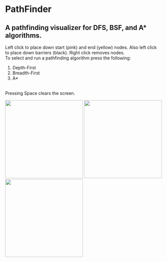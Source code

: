 # PathFinder
## A pathfinding visualizer for DFS, BSF, and A* algorithms.


Left click to place down start (pink) and end (yellow) nodes. Also left click to place down barriers (black). Right click removes nodes. <br />
To select and run a pathfinding algorithm press the following:
  1. Depth-First
  2. Breadth-First
  3. A*
<br />
Pressing Space clears the screen.


<img src = "https://user-images.githubusercontent.com/68118331/235790774-dff9d457-c10f-40a4-a40d-3a8c6e682691.png" width="250" height="250"/> <img src = "https://user-images.githubusercontent.com/68118331/235790785-de705b0b-5e78-43d8-99f9-0b561cbdf634.png" width="250" height="250"/> <img src = "https://user-images.githubusercontent.com/68118331/235790792-6f2cc53e-d67c-4461-aaaf-4f41e5ffefb1.png" width="250" height="250"/>
